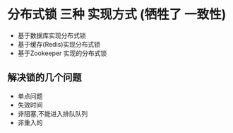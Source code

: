 # 分布式锁 三种 实现方式 (牺牲了 一致性)

- 基于数据库实现分布式锁
- 基于缓存(Redis)实现分布式锁
- 基于Zookeeper 实现的分布式锁

## 解决锁的几个问题

- 单点问题
- 失效时间
- 非阻塞,不能进入排队队列
- 非重入的